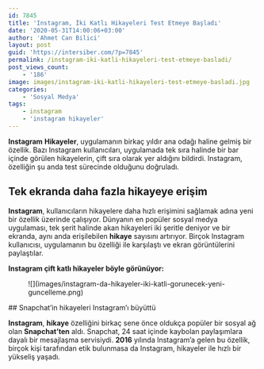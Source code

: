 ```yaml
---
id: 7845
title: 'Instagram, İki Katlı Hikayeleri Test Etmeye Başladı'
date: '2020-05-31T14:00:06+03:00'
author: 'Ahmet Can Bilici'
layout: post
guid: 'https://intersiber.com/?p=7845'
permalink: /instagram-iki-katli-hikayeleri-test-etmeye-basladi/
post_views_count:
    - '186'
image: images/instagram-iki-katli-hikayeleri-test-etmeye-basladi.jpg
categories:
    - 'Sosyal Medya'
tags:
    - instagram
    - 'instagram hikayeler'
---
```


**Instagram** **Hikayeler**, uygulamanın birkaç yıldır ana odağı haline gelmiş bir özellik. Bazı Instagram kullanıcıları, uygulamada tek sıra halinde bir bar içinde görülen hikayelerin, çift sıra olarak yer aldığını bildirdi. Instagram, özelliğin şu anda test sürecinde olduğunu doğruladı.

## Tek ekranda daha fazla hikayeye erişim

**Instagram**, kullanıcıların hikayelere daha hızlı erişimini sağlamak adına yeni bir özellik üzerinde çalışıyor. Dünyanın en popüler sosyal medya uygulaması, tek şerit halinde akan hikayeleri iki şeritle deniyor ve bir ekranda, aynı anda erişilebilen **hikaye** sayısını artırıyor. Birçok Instagram kullanıcısı, uygulamanın bu özelliği ile karşılaştı ve ekran görüntülerini paylaştılar.

**Instagram çift katlı hikayeler böyle görünüyor:**

<figure class="wp-block-image size-large">![](images/instagram-da-hikayeler-iki-katli-gorunecek-yeni-guncelleme.png)</figure>## Snapchat’in hikayeleri Instagram’ı büyüttü

**Instagram**, **hikaye** özelliğini birkaç sene önce oldukça popüler bir sosyal ağ olan **Snapchat’ten** aldı. Snapchat, 24 saat içinde kaybolan paylaşımlara dayalı bir mesajlaşma servisiydi. **2016** yılında Instagram’a gelen bu özellik, birçok kişi tarafından etik bulunmasa da Instagram, hikayeler ile hızlı bir yükseliş yaşadı.